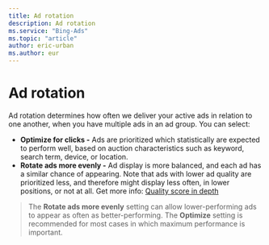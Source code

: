 ```yaml
---
title: Ad rotation
description: Ad rotation
ms.service: "Bing-Ads"
ms.topic: "article"
author: eric-urban
ms.author: eur
---
```


# Ad rotation

Ad rotation determines how often we deliver your active ads in relation to one another, when you have multiple ads in an ad group. You can select:

- **Optimize for clicks -**  Ads are prioritized which statistically are expected to perform well, based on auction characteristics such as keyword, search term, device, or location.
- **Rotate ads more evenly -**  Ad display is more balanced, and each ad has a similar chance of appearing. Note that ads with lower ad quality are prioritized less, and therefore might display less often, in lower positions, or not at all.
Get more info: [Quality score in depth](../hlp_BA_CONC_AboutQualityScore.md)

> The **Rotate ads more evenly** setting can allow lower-performing ads to appear as often as better-performing. The **Optimize** setting is recommended for most cases in which maximum performance is important.



